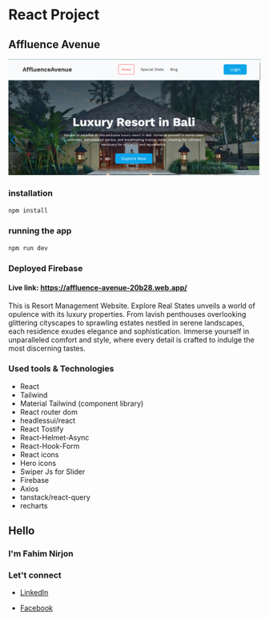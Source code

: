 
# React Project

## Affluence Avenue

<img src="./affluence avenue.png" />

### installation

```
npm install
```

### running the app

```
npm run dev
```

### Deployed Firebase

#### Live link: https://affluence-avenue-20b28.web.app/

 
<p>This is Resort Management Website. Explore Real States unveils a world of opulence with its luxury properties. From lavish penthouses overlooking glittering cityscapes to sprawling estates nestled in serene landscapes, each residence exudes elegance and sophistication. Immerse yourself in unparalleled comfort and style, where every detail is crafted to indulge the most discerning tastes.</p>

### Used tools & Technologies

- React
- Tailwind
- Material Tailwind (component library)
- React router dom
- headlessui/react
- React Tostify
- React-Helmet-Async
- React-Hook-Form
- React icons
- Hero icons
- Swiper Js for Slider
- Firebase
- Axios
- tanstack/react-query
- recharts

## Hello

### I'm Fahim Nirjon

### Let't connect

- [LinkedIn](www.linkedin.com/in/fahimnirjon04)

- [Facebook](https://www.facebook.com/fahimshahriar.nirjon?mibextid=ZbWKwL)
